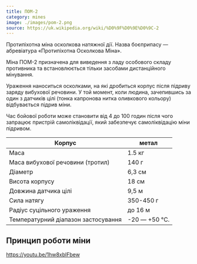 ```yaml
---
title: ПОМ-2
category: mines
image: ./images/pom-2.png
source: https://uk.wikipedia.org/wiki/%D0%9F%D0%9E%D0%9C-2
---
```


Протипіхотна міна осколкова натяжної дії. Назва боєприпасу — абревіатура «Протипіхотна Осколкова Міна».

Міна ПОМ-2 призначена для виведення з ладу особового складу противника та встановлюється тільки засобами дистанційного мінування.

Ураження наноситься осколками, на які дробиться корпус після підриву заряду вибухової речовини. У той момент, коли людина, зачепившись за один з датчиків цілі (тонка капронова нитка оливкового кольору) відбувається підрив міни.

Час бойової роботи може становити від 4 до 100 годин після чого запрацює пристрій самоліквідації, який забезпечує самоліквідацію міни підривом.

Корпус | метал
------|------
Маса	| 1.5 кг
Маса вибухової речовини (тротил) |	140 г
Діаметр	| 6,3 см
Висота корпусу	| 18 см
Довжина датчика цілі | 9,5 м
Сила натягу |	350-450 г
Радіус суцільного ураження |	до 16 м
Температурний діапазон застосування |	-20 — +50 °C.

## Принцип роботи міни

https://youtu.be/1hw8xblFbew
